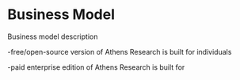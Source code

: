 # Business Model

Business model description

-free/open-source version of Athens Research is built for individuals 

-paid enterprise edition of Athens Research is built for 

